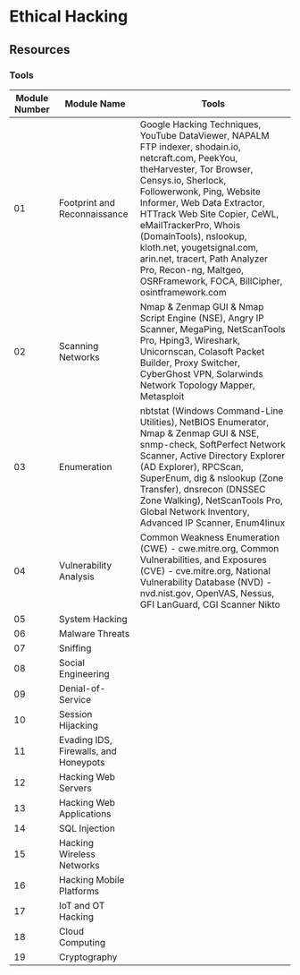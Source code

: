 # Ethical Hacking

## Resources 

### Tools

Module Number | Module Name | Tools
------------- | ----------- | -----
01 | Footprint and Reconnaissance | Google Hacking Techniques, YouTube DataViewer, NAPALM FTP indexer, shodain.io, netcraft.com, PeekYou, theHarvester, Tor Browser, Censys.io, Sherlock, Followerwonk, Ping, Website Informer, Web Data Extractor, HTTrack Web Site Copier, CeWL, eMailTrackerPro, Whois (DomainTools), nslookup, kloth.net, yougetsignal.com, arin.net, tracert, Path Analyzer Pro, Recon-ng, Maltgeo, OSRFramework, FOCA, BillCipher, osintframework.com
02 | Scanning Networks | Nmap & Zenmap GUI & Nmap Script Engine (NSE), Angry IP Scanner, MegaPing, NetScanTools Pro, Hping3, Wireshark, Unicornscan, Colasoft Packet Builder, Proxy Switcher, CyberGhost VPN, Solarwinds Network Topology Mapper, Metasploit
03 | Enumeration | nbtstat (Windows Command-Line Utilities), NetBIOS Enumerator, Nmap & Zenmap GUI & NSE, snmp-check, SoftPerfect Network Scanner, Active Directory Explorer (AD Explorer), RPCScan, SuperEnum, dig & nslookup (Zone Transfer), dnsrecon (DNSSEC Zone Walking), NetScanTools Pro, Global Network Inventory, Advanced IP Scanner, Enum4linux
04 | Vulnerability Analysis | Common Weakness Enumeration (CWE) - cwe.mitre.org, Common Vulnerabilities, and Exposures (CVE) - cve.mitre.org, National Vulnerability Database (NVD) - nvd.nist.gov, OpenVAS, Nessus, GFI LanGuard, CGI Scanner Nikto
05 | System Hacking
06 | Malware Threats
07 | Sniffing
08 | Social Engineering
09 | Denial-of-Service
10 | Session Hijacking 
11 | Evading IDS, Firewalls, and Honeypots
12 | Hacking Web Servers
13 | Hacking Web Applications 
14 | SQL Injection
15 | Hacking Wireless Networks
16 | Hacking Mobile Platforms
17 | IoT and OT Hacking
18 | Cloud Computing
19 | Cryptography